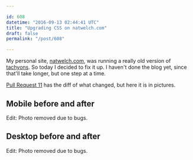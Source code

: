 ```yaml
---

id: 608
datetime: "2016-09-13 02:44:41 UTC"
title: "Upgrading CSS on natwelch.com"
draft: false
permalink: "/post/608"

---
```


My personal site, [natwelch.com](https://natwelch.com), was running a really old version of [tachyons](https://tachyons.io/). So today I decided to fix it up. I haven't done the blog yet, since that'll take longer,  but one step at a time.

[Pull Request 11](https://github.com/icco/natwelch.com/pull/11) has the diff of what changed, but here it is in pictures.

## Mobile before and after

Edit: Photo removed due to bugs.

## Desktop before and after

Edit: Photo removed due to bugs.
